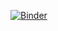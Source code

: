 [![Binder](https://mybinder.org/badge_logo.svg)](https://mybinder.org/v2/gh/anlaminem/my-Finquiz/HEAD?urlpath=%2Fdoc%2Ftree%2Fvoila%2Frender%2Ftest.ipynb)
